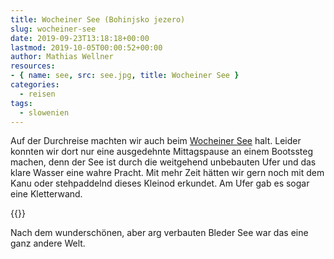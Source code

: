 ```yaml
---
title: Wocheiner See (Bohinjsko jezero)
slug: wocheiner-see
date: 2019-09-23T13:18:18+00:00
lastmod: 2019-10-05T00:00:52+00:00
author: Mathias Wellner
resources: 
- { name: see, src: see.jpg, title: Wocheiner See }
categories:
  - reisen
tags:
  - slowenien
---
```

Auf der Durchreise machten wir auch beim [Wocheiner See](https://de.wikipedia.org/wiki/Bohinjsko_jezero) halt. Leider konnten wir dort nur eine ausgedehnte Mittagspause an einem Bootssteg machen, denn der See ist durch die weitgehend unbebauten Ufer und das klare Wasser eine wahre Pracht. Mit mehr Zeit hätten wir gern noch mit dem Kanu oder stehpaddelnd dieses Kleinod erkundet. Am Ufer gab es sogar eine Kletterwand. 

<!--more-->

{{<responsive-image name="see">}}

Nach dem wunderschönen, aber arg verbauten Bleder See war das eine ganz andere Welt. 